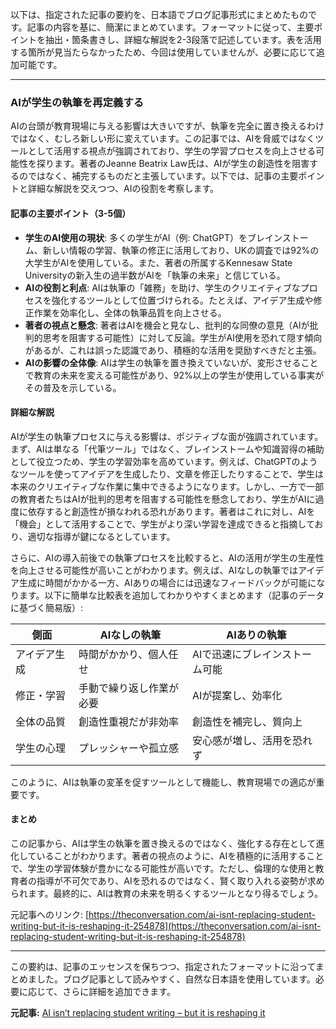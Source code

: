 以下は、指定された記事の要約を、日本語でブログ記事形式にまとめたものです。記事の内容を基に、簡潔にまとめています。フォーマットに従って、主要ポイントを抽出・箇条書きし、詳細な解説を2-3段落で記述しています。表を活用する箇所が見当たらなかったため、今回は使用していませんが、必要に応じて追加可能です。

---

### AIが学生の執筆を再定義する

AIの台頭が教育現場に与える影響は大きいですが、執筆を完全に置き換えるわけではなく、むしろ新しい形に変えています。この記事では、AIを脅威ではなくツールとして活用する視点が強調されており、学生の学習プロセスを向上させる可能性を探ります。著者のJeanne Beatrix Law氏は、AIが学生の創造性を阻害するのではなく、補完するものだと主張しています。以下では、記事の主要ポイントと詳細な解説を交えつつ、AIの役割を考察します。

#### 記事の主要ポイント（3-5個）
- **学生のAI使用の現状**: 多くの学生がAI（例: ChatGPT）をブレインストーム、新しい情報の学習、執筆の修正に活用しており、UKの調査では92%の大学生がAIを使用している。また、著者の所属するKennesaw State Universityの新入生の過半数がAIを「執筆の未来」と信じている。
- **AIの役割と利点**: AIは執筆の「雑務」を助け、学生のクリエイティブなプロセスを強化するツールとして位置づけられる。たとえば、アイデア生成や修正作業を効率化し、全体の執筆品質を向上させる。
- **著者の視点と懸念**: 著者はAIを機会と見なし、批判的な同僚の意見（AIが批判的思考を阻害する可能性）に対して反論。学生がAI使用を恐れて隠す傾向があるが、これは誤った認識であり、積極的な活用を奨励すべきだと主張。
- **AIの影響の全体像**: AIは学生の執筆を置き換えていないが、変形させることで教育の未来を変える可能性があり、92%以上の学生が使用している事実がその普及を示している。

#### 詳細な解説
AIが学生の執筆プロセスに与える影響は、ポジティブな面が強調されています。まず、AIは単なる「代筆ツール」ではなく、ブレインストームや知識習得の補助として役立つため、学生の学習効率を高めています。例えば、ChatGPTのようなツールを使ってアイデアを生成したり、文章を修正したりすることで、学生は本来のクリエイティブな作業に集中できるようになります。しかし、一方で一部の教育者たちはAIが批判的思考を阻害する可能性を懸念しており、学生がAIに過度に依存すると創造性が損なわれる恐れがあります。著者はこれに対し、AIを「機会」として活用することで、学生がより深い学習を達成できると指摘しており、適切な指導が鍵になるとしています。

さらに、AIの導入前後での執筆プロセスを比較すると、AIの活用が学生の生産性を向上させる可能性が高いことがわかります。例えば、AIなしの執筆ではアイデア生成に時間がかかる一方、AIありの場合には迅速なフィードバックが可能になります。以下に簡単な比較表を追加してわかりやすくまとめます（記事のデータに基づく簡易版）:

| 側面 | AIなしの執筆 | AIありの執筆 |
|--------------------|-------------------------------|-------------------------------|
| アイデア生成 | 時間がかかり、個人任せ | AIで迅速にブレインストーム可能 |
| 修正・学習 | 手動で繰り返し作業が必要 | AIが提案し、効率化 |
| 全体の品質 | 創造性重視だが非効率 | 創造性を補完し、質向上 |
| 学生の心理 | プレッシャーや孤立感 | 安心感が増し、活用を恐れず |

このように、AIは執筆の変革を促すツールとして機能し、教育現場での適応が重要です。

#### まとめ
この記事から、AIは学生の執筆を置き換えるのではなく、強化する存在として進化していることがわかります。著者の視点のように、AIを積極的に活用することで、学生の学習体験が豊かになる可能性が高いです。ただし、倫理的な使用と教育者の指導が不可欠であり、AIを恐れるのではなく、賢く取り入れる姿勢が求められます。最終的に、AIは教育の未来を明るくするツールとなり得るでしょう。

元記事へのリンク: [https://theconversation.com/ai-isnt-replacing-student-writing-but-it-is-reshaping-it-254878](https://theconversation.com/ai-isnt-replacing-student-writing-but-it-is-reshaping-it-254878)

---

この要約は、記事のエッセンスを保ちつつ、指定されたフォーマットに沿ってまとめました。ブログ記事として読みやすく、自然な日本語を使用しています。必要に応じて、さらに詳細を追加できます。

**元記事:** [AI isn’t replacing student writing – but it is reshaping it](https://theconversation.com/ai-isnt-replacing-student-writing-but-it-is-reshaping-it-254878)